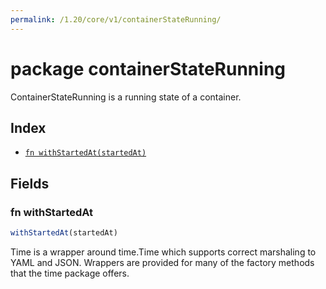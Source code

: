 ```yaml
---
permalink: /1.20/core/v1/containerStateRunning/
---
```


# package containerStateRunning

ContainerStateRunning is a running state of a container.

## Index

* [`fn withStartedAt(startedAt)`](#fn-withstartedat)

## Fields

### fn withStartedAt

```ts
withStartedAt(startedAt)
```

Time is a wrapper around time.Time which supports correct marshaling to YAML and JSON.  Wrappers are provided for many of the factory methods that the time package offers.